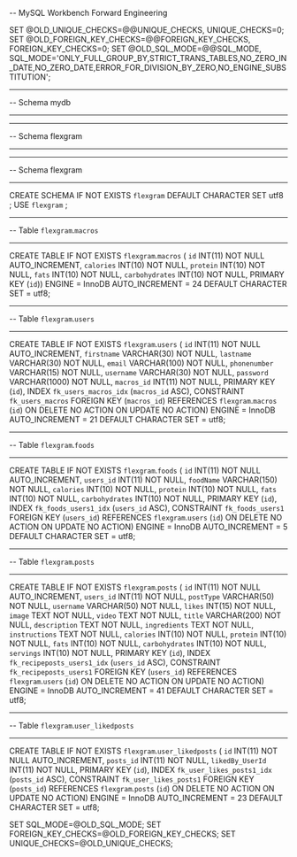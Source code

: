 -- MySQL Workbench Forward Engineering

SET @OLD_UNIQUE_CHECKS=@@UNIQUE_CHECKS, UNIQUE_CHECKS=0;
SET @OLD_FOREIGN_KEY_CHECKS=@@FOREIGN_KEY_CHECKS, FOREIGN_KEY_CHECKS=0;
SET @OLD_SQL_MODE=@@SQL_MODE, SQL_MODE='ONLY_FULL_GROUP_BY,STRICT_TRANS_TABLES,NO_ZERO_IN_DATE,NO_ZERO_DATE,ERROR_FOR_DIVISION_BY_ZERO,NO_ENGINE_SUBSTITUTION';

-- -----------------------------------------------------
-- Schema mydb
-- -----------------------------------------------------
-- -----------------------------------------------------
-- Schema flexgram
-- -----------------------------------------------------

-- -----------------------------------------------------
-- Schema flexgram
-- -----------------------------------------------------
CREATE SCHEMA IF NOT EXISTS `flexgram` DEFAULT CHARACTER SET utf8 ;
USE `flexgram` ;

-- -----------------------------------------------------
-- Table `flexgram`.`macros`
-- -----------------------------------------------------
CREATE TABLE IF NOT EXISTS `flexgram`.`macros` (
  `id` INT(11) NOT NULL AUTO_INCREMENT,
  `calories` INT(10) NOT NULL,
  `protein` INT(10) NOT NULL,
  `fats` INT(10) NOT NULL,
  `carbohydrates` INT(10) NOT NULL,
  PRIMARY KEY (`id`))
ENGINE = InnoDB
AUTO_INCREMENT = 24
DEFAULT CHARACTER SET = utf8;


-- -----------------------------------------------------
-- Table `flexgram`.`users`
-- -----------------------------------------------------
CREATE TABLE IF NOT EXISTS `flexgram`.`users` (
  `id` INT(11) NOT NULL AUTO_INCREMENT,
  `firstname` VARCHAR(30) NOT NULL,
  `lastname` VARCHAR(30) NOT NULL,
  `email` VARCHAR(100) NOT NULL,
  `phonenumber` VARCHAR(15) NOT NULL,
  `username` VARCHAR(30) NOT NULL,
  `password` VARCHAR(1000) NOT NULL,
  `macros_id` INT(11) NOT NULL,
  PRIMARY KEY (`id`),
  INDEX `fk_users_macros_idx` (`macros_id` ASC),
  CONSTRAINT `fk_users_macros`
    FOREIGN KEY (`macros_id`)
    REFERENCES `flexgram`.`macros` (`id`)
    ON DELETE NO ACTION
    ON UPDATE NO ACTION)
ENGINE = InnoDB
AUTO_INCREMENT = 21
DEFAULT CHARACTER SET = utf8;


-- -----------------------------------------------------
-- Table `flexgram`.`foods`
-- -----------------------------------------------------
CREATE TABLE IF NOT EXISTS `flexgram`.`foods` (
  `id` INT(11) NOT NULL AUTO_INCREMENT,
  `users_id` INT(11) NOT NULL,
  `foodName` VARCHAR(150) NOT NULL,
  `calories` INT(10) NOT NULL,
  `protein` INT(10) NOT NULL,
  `fats` INT(10) NOT NULL,
  `carbohydrates` INT(10) NOT NULL,
  PRIMARY KEY (`id`),
  INDEX `fk_foods_users1_idx` (`users_id` ASC),
  CONSTRAINT `fk_foods_users1`
    FOREIGN KEY (`users_id`)
    REFERENCES `flexgram`.`users` (`id`)
    ON DELETE NO ACTION
    ON UPDATE NO ACTION)
ENGINE = InnoDB
AUTO_INCREMENT = 5
DEFAULT CHARACTER SET = utf8;


-- -----------------------------------------------------
-- Table `flexgram`.`posts`
-- -----------------------------------------------------
CREATE TABLE IF NOT EXISTS `flexgram`.`posts` (
  `id` INT(11) NOT NULL AUTO_INCREMENT,
  `users_id` INT(11) NOT NULL,
  `postType` VARCHAR(50) NOT NULL,
  `username` VARCHAR(50) NOT NULL,
  `likes` INT(15) NOT NULL,
  `image` TEXT NOT NULL,
  `video` TEXT NOT NULL,
  `title` VARCHAR(200) NOT NULL,
  `description` TEXT NOT NULL,
  `ingredients` TEXT NOT NULL,
  `instructions` TEXT NOT NULL,
  `calories` INT(10) NOT NULL,
  `protein` INT(10) NOT NULL,
  `fats` INT(10) NOT NULL,
  `carbohydrates` INT(10) NOT NULL,
  `servings` INT(10) NOT NULL,
  PRIMARY KEY (`id`),
  INDEX `fk_recipeposts_users1_idx` (`users_id` ASC),
  CONSTRAINT `fk_recipeposts_users1`
    FOREIGN KEY (`users_id`)
    REFERENCES `flexgram`.`users` (`id`)
    ON DELETE NO ACTION
    ON UPDATE NO ACTION)
ENGINE = InnoDB
AUTO_INCREMENT = 41
DEFAULT CHARACTER SET = utf8;


-- -----------------------------------------------------
-- Table `flexgram`.`user_likedposts`
-- -----------------------------------------------------
CREATE TABLE IF NOT EXISTS `flexgram`.`user_likedposts` (
  `id` INT(11) NOT NULL AUTO_INCREMENT,
  `posts_id` INT(11) NOT NULL,
  `likedBy_UserId` INT(11) NOT NULL,
  PRIMARY KEY (`id`),
  INDEX `fk_user_likes_posts1_idx` (`posts_id` ASC),
  CONSTRAINT `fk_user_likes_posts1`
    FOREIGN KEY (`posts_id`)
    REFERENCES `flexgram`.`posts` (`id`)
    ON DELETE NO ACTION
    ON UPDATE NO ACTION)
ENGINE = InnoDB
AUTO_INCREMENT = 23
DEFAULT CHARACTER SET = utf8;


SET SQL_MODE=@OLD_SQL_MODE;
SET FOREIGN_KEY_CHECKS=@OLD_FOREIGN_KEY_CHECKS;
SET UNIQUE_CHECKS=@OLD_UNIQUE_CHECKS;


